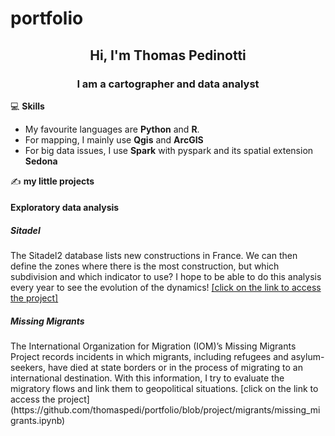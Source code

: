 # portfolio

<h2 align="center">Hi, I'm Thomas Pedinotti</h2>
<h3 align="center">I am a cartographer and data analyst</h3>

:computer: **Skills**

- My favourite languages are **Python** and **R**.
- For mapping, I mainly use **Qgis** and **ArcGIS**
- For big data issues, I use **Spark** with pyspark and its spatial extension **Sedona** 

:writing_hand: **my little projects**
<h4>Exploratory data analysis</h4>
<h5>Sitadel</h5>
<p>The Sitadel2 database lists new constructions in France.
We can then define the zones where there is the most construction, but which subdivision and which indicator to use? 
I hope to be able to do this analysis every year to see the evolution of the dynamics!
<a href="https://github.com/thomaspedi/portfolio/blob/project/sitadel/Projet_sitadel.ipynb"> [click on the link to access the project]</a>
<h5>Missing Migrants</h5>
<p>The International Organization for Migration (IOM)’s Missing Migrants Project records incidents in which migrants, including refugees and asylum-seekers, have died at state borders or in the process of migrating to an international destination.
With this information, I try to evaluate the migratory flows and link them to geopolitical situations.
[click on the link to access the project] (https://github.com/thomaspedi/portfolio/blob/project/migrants/missing_migrants.ipynb)</p>



